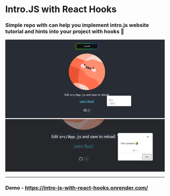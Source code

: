 # Intro.JS with React Hooks

### Simple repo with can help you implement intro.js website tutorial and hints into your project with hooks 🌻

<img src='./1.png'>
<img src='./2.png'>

___

### Demo - https://intro-js-with-react-hooks.onrender.com/